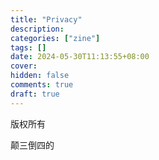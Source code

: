 ```yaml
---
title: "Privacy"
description:
categories: ["zine"]
tags: []
date: 2024-05-30T11:13:55+08:00
cover:
hidden: false
comments: true
draft: true
---
```


版权所有

颠三倒四的
